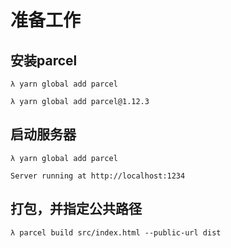 # 准备工作

## 安装parcel
```shell
λ yarn global add parcel

λ yarn global add parcel@1.12.3
```
## 启动服务器
```
λ yarn global add parcel

Server running at http://localhost:1234
```
## 打包，并指定公共路径
```
λ parcel build src/index.html --public-url dist
```